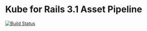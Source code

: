 # Kube for Rails 3.1 Asset Pipeline

[![Build Status](https://secure.travis-ci.org/mmozuras/kube-rails.png)](http://travis-ci.org/mmozuras/kube-rails)
